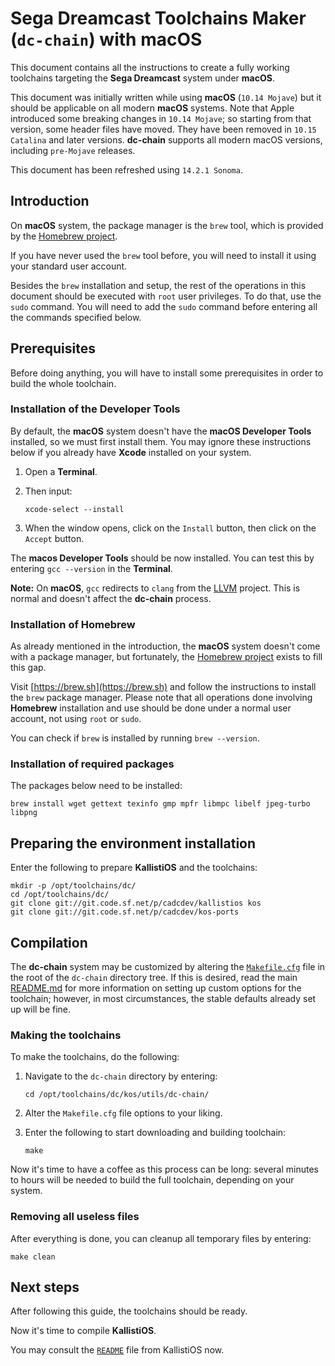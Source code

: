 # Sega Dreamcast Toolchains Maker (`dc-chain`) with macOS #

This document contains all the instructions to create a fully working
toolchains targeting the **Sega Dreamcast** system under **macOS**.

This document was initially written while using **macOS** (`10.14 Mojave`) but
it should be applicable on all modern **macOS** systems. Note that Apple
introduced some breaking changes in `10.14 Mojave`; so starting from that
version, some header files have moved. They have been removed in
`10.15 Catalina` and later versions. **dc-chain** supports all modern macOS
versions, including `pre-Mojave` releases.

This document has been refreshed using `14.2.1 Sonoma`.

## Introduction ##

On **macOS** system, the package manager is the `brew` tool, which is provided
by the [Homebrew project](https://brew.sh).
 
If you have never used the `brew` tool before, you will need to install it
using your standard user account.

Besides the `brew` installation and setup, the rest of the operations in this
document should be executed with `root` user privileges. To do that, use the
`sudo` command. You will need to add the `sudo` command before entering all the
commands specified below.

## Prerequisites ##

Before doing anything, you will have to install some prerequisites in order to
build the whole toolchain.

### Installation of the Developer Tools ###

By default, the **macOS** system doesn't have the **macOS Developer Tools**
installed, so we must first install them. You may ignore these instructions
below if you already have **Xcode** installed on your system.

1. Open a **Terminal**.

2. Then input:
	```
	xcode-select --install
	```
3. When the window opens, click on the `Install` button, then click on the
   `Accept` button.

The **macos Developer Tools** should be now installed. You can test this by
entering `gcc --version` in the **Terminal**.

**Note:** On **macOS**, `gcc` redirects to `clang` from the
[LLVM](https://llvm.org/) project. This is normal and doesn't affect the
**dc-chain** process.

### Installation of Homebrew ###

As already mentioned in the introduction, the **macOS** system doesn't come
with a package manager, but fortunately, the
[Homebrew project](https://brew.sh) exists to fill this gap.

Visit [https://brew.sh](https://brew.sh) and follow the instructions to install
the `brew` package manager. Please note that all operations done involving
**Homebrew** installation and use should be done under a normal user account,
not using `root` or `sudo`. 

You can check if `brew` is installed by running `brew --version`.

### Installation of required packages ###

The packages below need to be installed:
```
brew install wget gettext texinfo gmp mpfr libmpc libelf jpeg-turbo libpng

```

## Preparing the environment installation ##

Enter the following to prepare **KallistiOS** and the toolchains:
```
mkdir -p /opt/toolchains/dc/
cd /opt/toolchains/dc/
git clone git://git.code.sf.net/p/cadcdev/kallistios kos
git clone git://git.code.sf.net/p/cadcdev/kos-ports
```

## Compilation ##

The **dc-chain** system may be customized by altering the
[`Makefile.cfg`](../Makefile.cfg) file in the root of the `dc-chain` directory
tree. If this is desired, read the main [README.md](../README.md) for more
information on setting up custom options for the toolchain; however, in most
circumstances, the stable defaults already set up will be fine.

### Making the toolchains ###

To make the toolchains, do the following:

1. Navigate to the `dc-chain` directory by entering:
	```
	cd /opt/toolchains/dc/kos/utils/dc-chain/
	```

2. Alter the `Makefile.cfg` file options to your liking.
    
3. Enter the following to start downloading and building toolchain:
	```
	make
	```

Now it's time to have a coffee as this process can be long: several minutes to
hours will be needed to build the full toolchain, depending on your system.

### Removing all useless files ###

After everything is done, you can cleanup all temporary files by entering:
```
make clean
```
## Next steps ##

After following this guide, the toolchains should be ready.

Now it's time to compile **KallistiOS**.

You may consult the [`README`](../../../doc/README) file from KallistiOS now.
